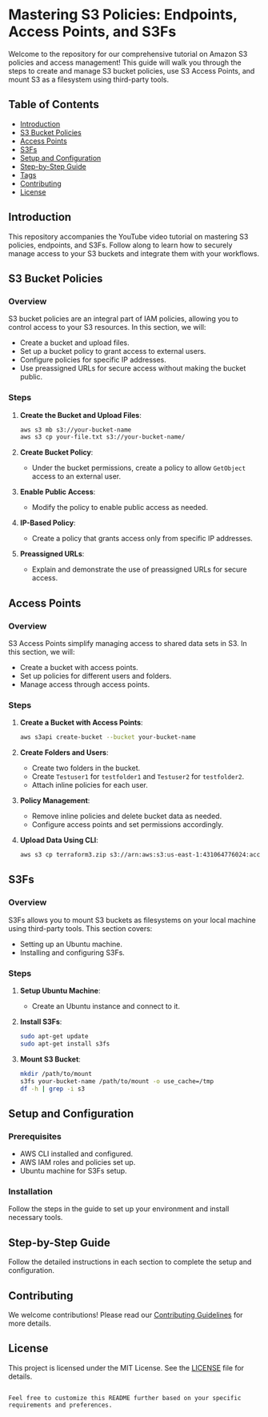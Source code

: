 # Mastering S3 Policies: Endpoints, Access Points, and S3Fs

Welcome to the repository for our comprehensive tutorial on Amazon S3 policies and access management! This guide will walk you through the steps to create and manage S3 bucket policies, use S3 Access Points, and mount S3 as a filesystem using third-party tools.

## Table of Contents

- [Introduction](#introduction)
- [S3 Bucket Policies](#s3-bucket-policies)
- [Access Points](#access-points)
- [S3Fs](#s3fs)
- [Setup and Configuration](#setup-and-configuration)
- [Step-by-Step Guide](#step-by-step-guide)
- [Tags](#tags)
- [Contributing](#contributing)
- [License](#license)

## Introduction

This repository accompanies the YouTube video tutorial on mastering S3 policies, endpoints, and S3Fs. Follow along to learn how to securely manage access to your S3 buckets and integrate them with your workflows.

## S3 Bucket Policies

### Overview
S3 bucket policies are an integral part of IAM policies, allowing you to control access to your S3 resources. In this section, we will:
- Create a bucket and upload files.
- Set up a bucket policy to grant access to external users.
- Configure policies for specific IP addresses.
- Use preassigned URLs for secure access without making the bucket public.

### Steps
1. **Create the Bucket and Upload Files**:
   ```bash
   aws s3 mb s3://your-bucket-name
   aws s3 cp your-file.txt s3://your-bucket-name/
   ```

2. **Create Bucket Policy**:
   - Under the bucket permissions, create a policy to allow `GetObject` access to an external user.

3. **Enable Public Access**:
   - Modify the policy to enable public access as needed.

4. **IP-Based Policy**:
   - Create a policy that grants access only from specific IP addresses.

5. **Preassigned URLs**:
   - Explain and demonstrate the use of preassigned URLs for secure access.

## Access Points

### Overview
S3 Access Points simplify managing access to shared data sets in S3. In this section, we will:
- Create a bucket with access points.
- Set up policies for different users and folders.
- Manage access through access points.

### Steps
1. **Create a Bucket with Access Points**:
   ```bash
   aws s3api create-bucket --bucket your-bucket-name
   ```

2. **Create Folders and Users**:
   - Create two folders in the bucket.
   - Create `Testuser1` for `testfolder1` and `Testuser2` for `testfolder2`.
   - Attach inline policies for each user.

3. **Policy Management**:
   - Remove inline policies and delete bucket data as needed.
   - Configure access points and set permissions accordingly.

4. **Upload Data Using CLI**:
   ```bash
   aws s3 cp terraform3.zip s3://arn:aws:s3:us-east-1:431064776024:accesspoint/accesspointtesting1/folder1/terraform3.zip
   ```

## S3Fs

### Overview
S3Fs allows you to mount S3 buckets as filesystems on your local machine using third-party tools. This section covers:
- Setting up an Ubuntu machine.
- Installing and configuring S3Fs.

### Steps
1. **Setup Ubuntu Machine**:
   - Create an Ubuntu instance and connect to it.

2. **Install S3Fs**:
   ```bash
   sudo apt-get update
   sudo apt-get install s3fs
   ```

3. **Mount S3 Bucket**:
   ```bash
   mkdir /path/to/mount
   s3fs your-bucket-name /path/to/mount -o use_cache=/tmp
   df -h | grep -i s3
   ```

## Setup and Configuration

### Prerequisites
- AWS CLI installed and configured.
- AWS IAM roles and policies set up.
- Ubuntu machine for S3Fs setup.

### Installation
Follow the steps in the guide to set up your environment and install necessary tools.

## Step-by-Step Guide
Follow the detailed instructions in each section to complete the setup and configuration.


## Contributing

We welcome contributions! Please read our [Contributing Guidelines](CONTRIBUTING.md) for more details.

## License

This project is licensed under the MIT License. See the [LICENSE](LICENSE) file for details.
```

Feel free to customize this README further based on your specific requirements and preferences.
